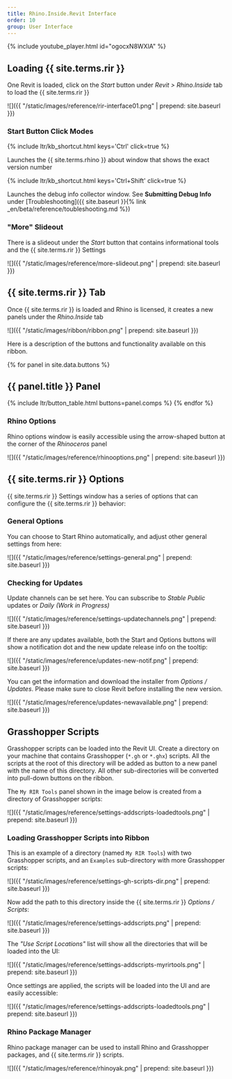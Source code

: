 ```yaml
---
title: Rhino.Inside.Revit Interface
order: 10
group: User Interface
---
```


{% include youtube_player.html id="ogocxN8WXlA" %}

## Loading {{ site.terms.rir }}

One Revit is loaded, click on the *Start* button under *Revit > Rhino.Inside* tab to load the {{ site.terms.rir }}

![]({{ "/static/images/reference/rir-interface01.png" | prepend: site.baseurl }})

### Start Button Click Modes

{% include ltr/kb_shortcut.html keys='Ctrl' click=true %}

Launches the {{ site.terms.rhino }} about window that shows the exact version number

{% include ltr/kb_shortcut.html keys='Ctrl+Shift' click=true %}

Launches the debug info collector window. See **Submitting Debug Info** under [Troubleshooting]({{ site.baseurl }}{% link _en/beta/reference/toubleshooting.md %})

### "More" Slideout

There is a slideout under the *Start* button that contains informational tools and the {{ site.terms.rir }} Settings

![]({{ "/static/images/reference/more-slideout.png" | prepend: site.baseurl }})

## {{ site.terms.rir }} Tab

Once {{ site.terms.rir }} is loaded and Rhino is licensed, it creates a new panels under the *Rhino.Inside* tab

![]({{ "/static/images/ribbon/ribbon.png" | prepend: site.baseurl }})

Here is a description of the buttons and functionality available on this ribbon.

{% for panel in site.data.buttons %}
## {{ panel.title }} Panel
{% include ltr/button_table.html buttons=panel.comps %}
{% endfor %}

### Rhino Options

Rhino options window is easily accessible using the arrow-shaped button at the corner of the *Rhinoceros* panel

![]({{ "/static/images/reference/rhinooptions.png" | prepend: site.baseurl }})

## {{ site.terms.rir }} Options

{{ site.terms.rir }} Settings window has a series of options that can configure the {{ site.terms.rir }} behavior:

### General Options

You can choose to Start Rhino automatically, and adjust other general settings from here:

![]({{ "/static/images/reference/settings-general.png" | prepend: site.baseurl }})

### Checking for Updates

Update channels can be set here. You can subscribe to *Stable Public* updates or *Daily (Work in Progress)*

![]({{ "/static/images/reference/settings-updatechannels.png" | prepend: site.baseurl }})

If there are any updates available, both the Start and Options buttons will show a notification dot and the new update release info on the tooltip:

![]({{ "/static/images/reference/updates-new-notif.png" | prepend: site.baseurl }})

You can get the information and download the installer from *Options / Updates*. Please make sure to close Revit before installing the new version.

![]({{ "/static/images/reference/updates-newavailable.png" | prepend: site.baseurl }})

## Grasshopper Scripts

Grasshopper scripts can be loaded into the Revit UI. Create a directory on your machine that contains Grasshopper (`*.gh` or `*.ghx`) scripts. All the scripts at the root of this directory will be added as button to a new panel with the name of this directory. All other sub-directories will be converted into pull-down buttons on the ribbon.

The `My RIR Tools` panel shown in the image below is created from a directory of Grasshopper scripts:

![]({{ "/static/images/reference/settings-addscripts-loadedtools.png" | prepend: site.baseurl }})

### Loading Grasshopper Scripts into Ribbon

This is an example of a directory (named `My RIR Tools`) with two Grasshopper scripts, and an `Examples` sub-directory with more Grasshopper scripts:

![]({{ "/static/images/reference/settings-gh-scripts-dir.png" | prepend: site.baseurl }})

Now add the path to this directory inside the {{ site.terms.rir }} *Options / Scripts*:

![]({{ "/static/images/reference/settings-addscripts.png" | prepend: site.baseurl }})

The *"Use Script Locations"* list will show all the directories that will be loaded into the UI:

![]({{ "/static/images/reference/settings-addscripts-myrirtools.png" | prepend: site.baseurl }})

Once settings are applied, the scripts will be loaded into the UI and are easily accessible:

![]({{ "/static/images/reference/settings-addscripts-loadedtools.png" | prepend: site.baseurl }})

### Rhino Package Manager

Rhino package manager can be used to install Rhino and Grasshopper packages, and {{ site.terms.rir }} scripts.

![]({{ "/static/images/reference/rhinoyak.png" | prepend: site.baseurl }})